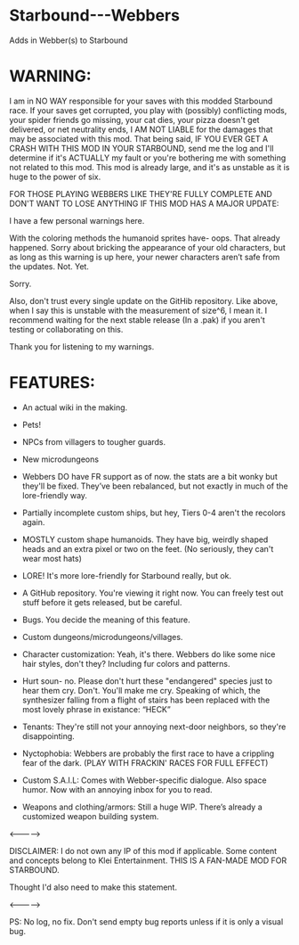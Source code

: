 # Starbound---Webbers
Adds in Webber(s) to Starbound
# WARNING:
I am in NO WAY responsible for your saves with this modded Starbound race. If your saves get corrupted, you play with (possibly) conflicting mods, your spider friends go missing, your cat dies, your pizza doesn't get delivered, or net neutrality ends, I AM NOT LIABLE for the damages that may be associated with this mod. That being said, IF YOU EVER GET A CRASH WITH THIS MOD IN YOUR STARBOUND, send me the log and I'll determine if it's ACTUALLY my fault or you're bothering me with something not related to this mod. This mod is already large, and it's as unstable as it is huge to the power of six.

FOR THOSE PLAYING WEBBERS LIKE THEY'RE FULLY COMPLETE AND DON'T WANT TO LOSE ANYTHING IF THIS MOD HAS A MAJOR UPDATE:

I have a few personal warnings here.

With the coloring methods the humanoid sprites have- oops. That already happened. Sorry about bricking the appearance of your old characters, but as long as this warning is up here, your newer characters aren’t safe from the updates. Not. Yet.

Sorry.

Also, don't trust every single update on the GitHib repository. Like above, when I say this is unstable with the measurement of size^6, I mean it. I recommend waiting for the next stable release (In a .pak) if you aren't testing or collaborating on this.

Thank you for listening to my warnings.
# FEATURES:

- An actual wiki in the making.

- Pets!

- NPCs from villagers to tougher guards.

- New microdungeons

- Webbers DO have FR support as of now. the stats are a bit wonky but they'll be fixed. They’ve been rebalanced, but not exactly in much of the lore-friendly way.

- Partially incomplete custom ships, but hey, Tiers 0-4 aren't the recolors again.

- MOSTLY custom shape humanoids. They have big, weirdly shaped heads and an extra pixel or two on the feet. (No seriously, they can't wear most hats)

- LORE! It's more lore-friendly for Starbound really, but ok.

- A GitHub repository. You're viewing it right now. You can freely test out stuff before it gets released, but be careful.

- Bugs. You decide the meaning of this feature.

- Custom dungeons/microdungeons/villages.

- Character customization: Yeah, it's there. Webbers do like some nice hair styles, don't they? Including fur colors and patterns.

- Hurt soun- no. Please don't hurt these "endangered" species just to hear them cry. Don't. You'll make me cry. Speaking of which, the synthesizer falling from a flight of stairs has been replaced with the most lovely phrase in existance: “HECK”

- Tenants: They're still not your annoying next-door neighbors, so they're disappointing.

- Nyctophobia: Webbers are probably the first race to have a crippling fear of the dark. (PLAY WITH FRACKIN' RACES FOR FULL EFFECT)

- Custom S.A.I.L: Comes with Webber-specific dialogue. Also space humor. Now with an annoying inbox for you to read.

- Weapons and clothing/armors: Still a huge WIP. There’s already a customized weapon building system.

<----->

DISCLAIMER: I do not own any IP of this mod if applicable. Some content and concepts belong to Klei Entertainment. THIS IS A FAN-MADE MOD FOR STARBOUND.

Thought I'd also need to make this statement.

<----->

PS: No log, no fix. Don't send empty bug reports unless if it is only a visual bug.
